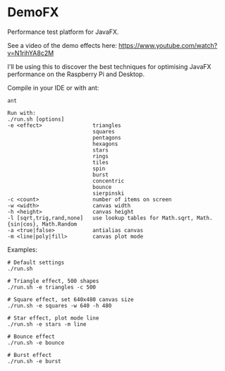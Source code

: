 # DemoFX
Performance test platform for JavaFX.

See a video of the demo effects here: https://www.youtube.com/watch?v=N1rihYA8c2M

I'll be using this to discover the best techniques for optimising JavaFX performance on the Raspberry Pi and Desktop.

Compile in your IDE or with ant:
```
ant
```
```
Run with:
./run.sh [options]
-e <effect>                triangles
                           squares
                           pentagons
                           hexagons
                           stars
                           rings
                           tiles
                           spin
                           burst
                           concentric
                           bounce
                           sierpinski
-c <count>                 number of items on screen
-w <width>                 canvas width
-h <height>                canvas height
-l [sqrt,trig,rand,none]   use lookup tables for Math.sqrt, Math.{sin|cos}, Math.Random
-a <true|false>            antialias canvas
-m <line|poly|fill>        canvas plot mode
```
Examples:
```
# Default settings
./run.sh

# Triangle effect, 500 shapes
./run.sh -e triangles -c 500

# Square effect, set 640x480 canvas size
./run.sh -e squares -w 640 -h 480

# Star effect, plot mode line
./run.sh -e stars -m line

# Bounce effect
./run.sh -e bounce

# Burst effect
./run.sh -e burst
```

